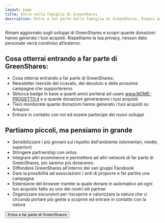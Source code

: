 ```yaml
---
layout: page
title: Entra nella famiglia di GreenShares
description: Entra a far parte della famiglia di GreenShares. Rimani aggiornato sugli sviluppi dei progetti e su come verranno destinate le donazioni.
---
```


Rimani aggiornato sugli sviluppi di GreenShares e scopri quante donazioni hanno generato i tuoi acquisti.
Rispettiamo la tua privacy, nessun dato personale verrà condiviso all’esterno.

## Cosa otterrai entrando a far parte di GreenShares:
- Cosa otterrai entrando a far parte di GreenShares:
- Newsletter mensile del ricavato, del devoluto e delle prossime campagne che supporteremo
- Sblocca badge in base a quanti amici porterai ad usare www.NOME-PROGETTO.it e a quante donazioni genereranno i tuoi acquisti
- Tieni monitorate quante donazioni hanno generato i tuoi acquisti su Amazon
- Entrare in contatto con noi ed essere partecipe dei nuovi sviluppi 


## Partiamo piccoli, ma pensiamo in grande
- Sensibilizzare i più giovani sul rispetto dell’ambiente  (elementari, medie, superiori)
- Stringere partnership con onlus
- Integrare altri ecommerce e permettere ad altri network di far parte di GreenShares, più saremo più doneremo. 
- Diffondere GreenShares all’interno dei vari gruppi Facebook
- Dare la possibilità ad associazioni / enti di proporre e far partire una campagna
- Estensione del browser tramite la quale donare in automatico ad ogni tuo acquisto fatto su uno dei nostri siti partner
- Organizzare escursioni per riscoprire e valorizzare la natura che ci circonda portare più gente a scoprire ed entrare in contatto con la natura


<button id="join" class="btn btn-block btn-primary btn-login-facebook">Entra a far parte di GreenShares</button>